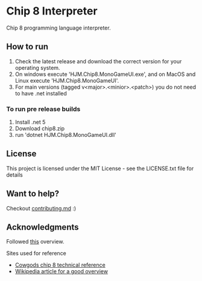 # Chip 8 Interpreter

Chip 8 programming language interpreter.

## How to run

1. Check the latest release and download the correct version for your operating system. 
2. On windows execute 'HJM.Chip8.MonoGameUI.exe', and on MacOS and Linux execute 'HJM.Chip8.MonoGameUI'. 
3. For main versions (tagged v\<major>.\<minior>.\<patch>) you do not need to have .net installed

### To run pre release builds

1. Install .net 5
2. Download chip8.zip
3. run 'dotnet HJM.Chip8.MonoGameUI.dll'

## License

This project is licensed under the MIT License - see the LICENSE.txt file for details

## Want to help?

Checkout [contributing.md](contributing.md) :)

## Acknowledgments

Followed [this](http://www.multigesture.net/articles/how-to-write-an-emulator-chip-8-interpreter/) overview.

Sites used for reference
* [Cowgods chip 8 technical reference](http://devernay.free.fr/hacks/chip8/C8TECH10.HTM#Fx1E)
* [Wikipedia article for a good overview](https://en.wikipedia.org/wiki/CHIP-8)